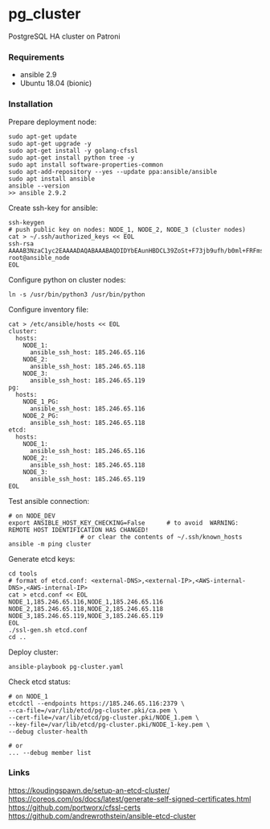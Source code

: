 # pg_cluster

PostgreSQL HA cluster on Patroni

### Requirements

- ansible 2.9
- Ubuntu 18.04 (bionic)

### Installation

Prepare deployment node:

    sudo apt-get update
    sudo apt-get upgrade -y
    sudo apt-get install -y golang-cfssl
    sudo apt-get install python tree -y
    sudo apt install software-properties-common
    sudo apt-add-repository --yes --update ppa:ansible/ansible
    sudo apt install ansible
    ansible --version
    >> ansible 2.9.2

Create ssh-key for ansible:

    ssh-keygen
    # push public key on nodes: NODE_1, NODE_2, NODE_3 (cluster nodes)
    cat > ~/.ssh/authorized_keys << EOL
    ssh-rsa AAAAB3NzaC1yc2EAAAADAQABAAABAQDIDYbEAunHBDCL39ZoSt+F73jb9ufh/b0ml+FRFmsT8WzyNY2IJfvVb8kTCV+n9RI0m8eBrIZY90yDNFHvTVQAgnvAPnsSrEuBCrLFz1RuvIZ9uOuFXN+l4f9yjqIVaNldKl+rXe/6IXYD790bRyiwuv9QvpkAjKJhR+r+8+no/vcfdVZlq8ppq7lCj+UKlCFGG/VA67ghgOgTMT2cjekJFMkNUfXbXn7YExgRf0An4NZNusV/9EW7PkTISLwgPcI1Bof3CFhfTXbR6NmUfloNO2lr+bUXmBEJWKm4sE67N4gqBKtN8PaOi/9wX3oCQdFQmL3Egq/86l1P7l74Tw0d root@ansible_node
    EOL

Configure python on cluster nodes:

    ln -s /usr/bin/python3 /usr/bin/python


Configure inventory file:

    cat > /etc/ansible/hosts << EOL
    cluster:
      hosts:
        NODE_1:
          ansible_ssh_host: 185.246.65.116
        NODE_2:
          ansible_ssh_host: 185.246.65.118
        NODE_3:
          ansible_ssh_host: 185.246.65.119
    pg:
      hosts:
        NODE_1_PG:
          ansible_ssh_host: 185.246.65.116
        NODE_2_PG:
          ansible_ssh_host: 185.246.65.118
    etcd:
      hosts:
        NODE_1:
          ansible_ssh_host: 185.246.65.116
        NODE_2:
          ansible_ssh_host: 185.246.65.118
        NODE_3:
          ansible_ssh_host: 185.246.65.119
    EOL

Test ansible connection:

    # on NODE_DEV
    export ANSIBLE_HOST_KEY_CHECKING=False		# to avoid  WARNING: REMOTE HOST IDENTIFICATION HAS CHANGED!
						# or clear the contents of ~/.ssh/known_hosts
    ansible -m ping cluster

Generate etcd keys:

    cd tools
    # format of etcd.conf: <external-DNS>,<external-IP>,<AWS-internal-DNS>,<AWS-internal-IP>
    cat > etcd.conf << EOL
    NODE_1,185.246.65.116,NODE_1,185.246.65.116
    NODE_2,185.246.65.118,NODE_2,185.246.65.118
    NODE_3,185.246.65.119,NODE_3,185.246.65.119
    EOL
    ./ssl-gen.sh etcd.conf
	cd ..

Deploy cluster:

    ansible-playbook pg-cluster.yaml

Check etcd status:

    # on NODE_1
    etcdctl --endpoints https://185.246.65.116:2379 \
    --ca-file=/var/lib/etcd/pg-cluster.pki/ca.pem \
    --cert-file=/var/lib/etcd/pg-cluster.pki/NODE_1.pem \
    --key-file=/var/lib/etcd/pg-cluster.pki/NODE_1-key.pem \
    --debug cluster-health

    # or
    ... --debug member list

### Links

https://koudingspawn.de/setup-an-etcd-cluster/
https://coreos.com/os/docs/latest/generate-self-signed-certificates.html
https://github.com/portworx/cfssl-certs
https://github.com/andrewrothstein/ansible-etcd-cluster
